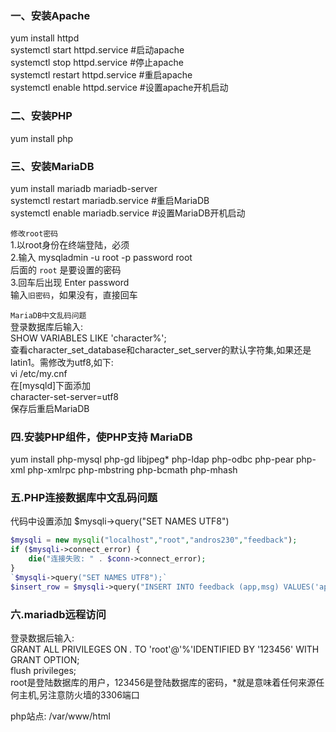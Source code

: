 ### 一、安装Apache
yum install httpd  
systemctl start httpd.service #启动apache  
systemctl stop httpd.service #停止apache  
systemctl restart httpd.service #重启apache  
systemctl enable httpd.service #设置apache开机启动  

### 二、安装PHP  
yum install php  

### 三、安装MariaDB  
yum install mariadb mariadb-server  
systemctl restart mariadb.service #重启MariaDB  
systemctl enable mariadb.service #设置MariaDB开机启动  


`修改root密码`  
1.以root身份在终端登陆，必须  
2.输入 mysqladmin -u root -p password root  
后面的 `root` 是要设置的密码  
3.回车后出现 Enter password   
输入`旧密码`，如果没有，直接回车  

`MariaDB中文乱码问题`  
登录数据库后输入:  
SHOW VARIABLES LIKE 'character%';  
查看character_set_database和character_set_server的默认字符集,如果还是latin1。需修改为utf8,如下:  
vi /etc/my.cnf  
在[mysqld]下面添加  
character-set-server=utf8  
保存后重启MariaDB  

### 四.安装PHP组件，使PHP支持 MariaDB  
yum install php-mysql php-gd libjpeg* php-ldap php-odbc php-pear php-xml php-xmlrpc php-mbstring php-bcmath php-mhash  

### 五.PHP连接数据库中文乱码问题  
代码中设置添加 $mysqli->query("SET NAMES UTF8")  
```php
$mysqli = new mysqli("localhost","root","andros230","feedback");  
if ($mysqli->connect_error) {  
    die("连接失败: " . $conn->connect_error);  
}    
`$mysqli->query("SET NAMES UTF8");`  
$insert_row = $mysqli->query("INSERT INTO feedback (app,msg) VALUES('app名称','msg信息')");  
```
### 六.mariadb远程访问
登录数据后输入:  
GRANT ALL PRIVILEGES ON *.* TO 'root'@'%'IDENTIFIED BY '123456' WITH GRANT OPTION;  
flush privileges;  
root是登陆数据库的用户，123456是登陆数据库的密码，*就是意味着任何来源任何主机,另注意防火墙的3306端口  





php站点: /var/www/html
